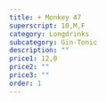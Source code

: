 ```yaml
---
title: + Monkey 47
superscript: 10,M,F
category: Longdrinks
subcategory: Gin-Tonic
description: ""
price1: 12,0
price2: ""
price3: ""
order: 1
---
```

